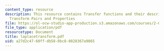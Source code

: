 ```yaml
---
content_type: resource
description: This resource contains Transfer functions and their description for Laplace
  Transform Pairs and Properties
file: https://ol-ocw-studio-app-production.s3.amazonaws.com/courses/2-003-modeling-dynamics-and-control-i-spring-2005/a27d2c4760ffdb580bc80828367a9865_laplacetransform.pdf
file_type: application/pdf
resourcetype: Document
title: laplacetransform.pdf
uid: a27d2c47-60ff-db58-0bc8-0828367a9865
---
```

